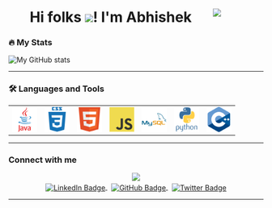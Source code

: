 <div id="header" align="center">
    <p>
        <h1>Hi folks <img src="https://media.giphy.com/media/hvRJCLFzcasrR4ia7z/giphy.gif" width="30px" />! I'm Abhishek
            <img src="https://media.giphy.com/media/0lfqHNZwWM1hOvJ9CX/giphy.gif" width="100" align="right" />
        </h1>
    </p>
</div>

### :fire: My Stats
![My GitHub stats](https://github-readme-stats.vercel.app/api?username=Abhishek-Pashte&hide=stars,issues,contribs)
<hr>

### :hammer_and_wrench: Languages and Tools

<div>
    <table>
        <tr>
            <td><img src="https://github.com/devicons/devicon/blob/master/icons/java/java-original-wordmark.svg"
                    title="Java" alt="Java" width="50" height="50" /></td>
            <td><img src="https://github.com/devicons/devicon/blob/master/icons/css3/css3-plain-wordmark.svg"
                    title="CSS3" alt="CSS" width="50" height="50" /></td>
            <td><img src="https://github.com/devicons/devicon/blob/master/icons/html5/html5-original.svg" title="HTML5"
                    alt="HTML" width="50" height="50" /></td>
            <td><img src="https://github.com/devicons/devicon/blob/master/icons/javascript/javascript-original.svg"
                    title="JavaScript" alt="JavaScript" width="50" height="50" /></td>
            <td><img src="https://github.com/devicons/devicon/blob/master/icons/mysql/mysql-original-wordmark.svg"
                    title="MySQL" alt="MySQL" width="50" height="50" /></td>
            <td><img src="https://raw.githubusercontent.com/devicons/devicon/master/icons/python/python-original-wordmark.svg"
                    title="MySQL" alt="MySQL" width="50" height="50" /></td>
            <td><img src="https://raw.githubusercontent.com/devicons/devicon/master/icons/cplusplus/cplusplus-original.svg"
                    title="MySQL" alt="MySQL" width="50" height="50" /></td>
        </tr>
    </table>
</div>
<hr>

### Connect with me

<div align="center">
    <img src="https://media.giphy.com/media/qgQUggAC3Pfv687qPC/giphy.gif" width="200" /><br>
    <a href="(https://www.linkedin.com/in/abhishek-pashte/)">
        <img src="https://img.shields.io/badge/LinkedIn-blue?style=for-the-badge&logo=linkedin&logoColor=white"
            alt="LinkedIn Badge" align="center" />
    </a>&nbsp;
    <a href="(https://github.com/Abhishek-Pashte)">
        <img src="https://img.shields.io/badge/GitHub-black?style=for-the-badge&logo=github&logoColor=white"
            alt="GitHub Badge" align="center" />
    </a>&nbsp;
    <a href="[(https://twitter.com/AbhishekPashte2)]">
        <img src="https://img.shields.io/badge/Twitter-blue?style=for-the-badge&logo=twitter&logoColor=white"
            alt="Twitter Badge" align="center" />
    </a>
</div>
<hr>
